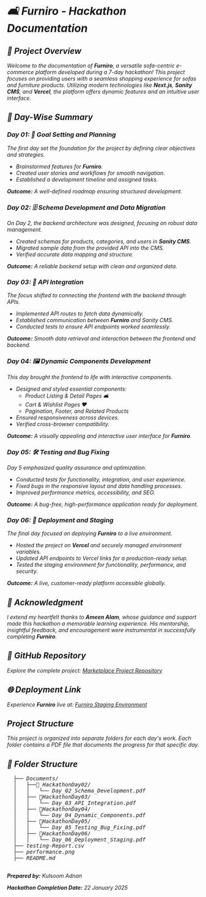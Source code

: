 <body>
  <i>
  <h1>🛋️ Furniro - Hackathon Documentation</h1>

  <h2>📖 Project Overview</h2>
  <p>
    Welcome to the documentation of <strong>Furniro</strong>, a versatile 
    <em>sofa-centric e-commerce platform</em> developed during a 7-day hackathon! 
    This project focuses on providing users with a seamless shopping experience for sofas and furniture products. 
    Utilizing modern technologies like <strong>Next.js</strong>, <strong>Sanity CMS</strong>, and <strong>Vercel</strong>, 
    the platform offers dynamic features and an intuitive user interface.
  </p>

  <h2>📅 Day-Wise Summary</h2>

  

  <h3>Day 01: 🎯 Goal Setting and Planning</h3>
  <p>The first day set the foundation for the project by defining clear objectives and strategies.</p>
  <ul>
    <li>Brainstormed features for <strong>Furniro</strong>.</li>
    <li>Created user stories and workflows for smooth navigation.</li>
    <li>Established a development timeline and assigned tasks.</li>
  </ul>
  <p><strong>Outcome:</strong> A well-defined roadmap ensuring structured development.</p>

  

  <h3>Day 02: 🗄️ Schema Development and Data Migration</h3>
  <p>On Day 2, the backend architecture was designed, focusing on robust data management.</p>
  <ul>
    <li>Created schemas for products, categories, and users in <strong>Sanity CMS</strong>.</li>
    <li>Migrated sample data from the provided API into the CMS.</li>
    <li>Verified accurate data mapping and structure.</li>
  </ul>
  <p><strong>Outcome:</strong> A reliable backend setup with clean and organized data.</p>

  

  <h3>Day 03: 🔗 API Integration</h3>
  <p>The focus shifted to connecting the frontend with the backend through APIs.</p>
  <ul>
    <li>Implemented API routes to fetch data dynamically.</li>
    <li>Established communication between <strong>Furniro</strong> and Sanity CMS.</li>
    <li>Conducted tests to ensure API endpoints worked seamlessly.</li>
  </ul>
  <p><strong>Outcome:</strong> Smooth data retrieval and interaction between the frontend and backend.</p>

  

  <h3>Day 04: 🖼️ Dynamic Components Development</h3>
  <p>This day brought the frontend to life with interactive components.</p>
  <ul>
    <li>Designed and styled essential components:
      <ul>
        <li>Product Listing & Detail Pages 🛋️</li>
        <li>Cart & Wishlist Pages ❤️</li>
        <li>Pagination, Footer, and Related Products</li>
      </ul>
    </li>
    <li>Ensured responsiveness across devices.</li>
    <li>Verified cross-browser compatibility.</li>
  </ul>
  <p><strong>Outcome:</strong> A visually appealing and interactive user interface for <strong>Furniro</strong>.</p>

  

  <h3>Day 05: 🛠️ Testing and Bug Fixing</h3>
  <p>Day 5 emphasized quality assurance and optimization.</p>
  <ul>
    <li>Conducted tests for functionality, integration, and user experience.</li>
    <li>Fixed bugs in the responsive layout and data handling processes.</li>
    <li>Improved performance metrics, accessibility, and SEO.</li>
  </ul>
  <p><strong>Outcome:</strong> A bug-free, high-performance application ready for deployment.</p>

  

  <h3>Day 06: 🚀 Deployment and Staging</h3>
  <p>The final day focused on deploying <strong>Furniro</strong> to a live environment.</p>
  <ul>
    <li>Hosted the project on <strong>Vercel</strong> and securely managed environment variables.</li>
    <li>Updated API endpoints to Vercel links for a production-ready setup.</li>
    <li>Tested the staging environment for functionality, performance, and security.</li>
  </ul>
  <p><strong>Outcome:</strong> A live, customer-ready platform accessible globally.</p>



  <h2>🙏 Acknowledgment</h2>
  <p>
    I extend my heartfelt thanks to <strong>Ameen Alam</strong>, whose guidance and support made this hackathon a memorable learning experience. 
    His mentorship, insightful feedback, and encouragement were instrumental in successfully completing <strong>Furniro</strong>.
  </p>



  <h2>📂 GitHub Repository</h2>
  <p>
    Explore the complete project:  
    <a href="https://github.com/KULSOOMadnan/UI-UX-hachaton" target="_blank">Marketplace Project Repository</a>
  </p>



  <h2>🌐 Deployment Link</h2>
  <p>
    Experience <strong>Furniro</strong> live at:  
    <a href="https://ui-ux-hachaton.vercel.app/" target="_blank">Furniro Staging Environment</a>
  </p>


  <h2>Project Structure</h2>
  <p>This project is organized into separate folders for each day's work. Each folder contains a PDF file that documents the progress for that specific day.</p>

  <h2>📁 Folder Structure</h2>
  <pre>
  ├── Documents/
  │   ├──📁 HackathonDay02/
  │   │   └── Day_02_Schema_Development.pdf
  │   ├── 📁HackathonDay03/
  │   │   └── Day_03_API_Integration.pdf
  │   ├── 📁HackathonDay04/
  │   │   └── Day_04_Dynamic_Components.pdf
  │   ├── 📁HackathonDay05/
  │   │   └── Day_05_Testing_Bug_Fixing.pdf
  │   ├── 📁HackathonDay06/
  │   │   └── Day_06_Deployment_Staging.pdf
  ├── testing-Report.csv
  ├── performance.png
  ├── README.md
  </pre>
 
  <p><strong>Prepared by:</strong> Kulsoom Adnan</p>
  <p><strong>Hackathon Completion Date:</strong> 22 January 2025</p>
</body>
</i>
